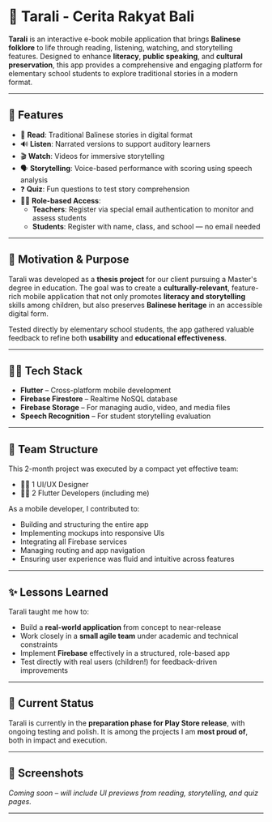 # 🌺 Tarali - Cerita Rakyat Bali

**Tarali** is an interactive e-book mobile application that brings **Balinese folklore** to life through reading, listening, watching, and storytelling features. Designed to enhance **literacy**, **public speaking**, and **cultural preservation**, this app provides a comprehensive and engaging platform for elementary school students to explore traditional stories in a modern format.

---

## 📱 Features
- 📖 **Read**: Traditional Balinese stories in digital format  
- 🔊 **Listen**: Narrated versions to support auditory learners  
- 🎬 **Watch**: Videos for immersive storytelling  
- 🗣️ **Storytelling**: Voice-based performance with scoring using speech analysis  
- ❓ **Quiz**: Fun questions to test story comprehension  
- 👩‍🏫 **Role-based Access**:  
  - **Teachers**: Register via special email authentication to monitor and assess students  
  - **Students**: Register with name, class, and school — no email needed

---

## 🧠 Motivation & Purpose
Tarali was developed as a **thesis project** for our client pursuing a Master's degree in education. The goal was to create a **culturally-relevant**, feature-rich mobile application that not only promotes **literacy and storytelling** skills among children, but also preserves **Balinese heritage** in an accessible digital form.

Tested directly by elementary school students, the app gathered valuable feedback to refine both **usability** and **educational effectiveness**.

---

## 👨‍💻 Tech Stack
- **Flutter** – Cross-platform mobile development  
- **Firebase Firestore** – Realtime NoSQL database  
- **Firebase Storage** – For managing audio, video, and media files  
- **Speech Recognition** – For student storytelling evaluation  

---

## 👥 Team Structure
This 2-month project was executed by a compact yet effective team:
- 🧑‍🎨 1 UI/UX Designer  
- 👨‍💻 2 Flutter Developers (including me)

As a mobile developer, I contributed to:
- Building and structuring the entire app  
- Implementing mockups into responsive UIs  
- Integrating all Firebase services  
- Managing routing and app navigation  
- Ensuring user experience was fluid and intuitive across features

---

## ✨ Lessons Learned
Tarali taught me how to:
- Build a **real-world application** from concept to near-release  
- Work closely in a **small agile team** under academic and technical constraints  
- Implement **Firebase** effectively in a structured, role-based app  
- Test directly with real users (children!) for feedback-driven improvements  

---

## 🚀 Current Status
Tarali is currently in the **preparation phase for Play Store release**, with ongoing testing and polish. It is among the projects I am **most proud of**, both in impact and execution.  

---

## 📸 Screenshots  
*Coming soon – will include UI previews from reading, storytelling, and quiz pages.*

---
